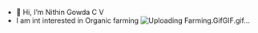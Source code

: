 - 👋 Hi, I’m Nithin Gowda C V
- I am int interested in Organic farming ![Uploading Farming.GifGIF.gif…]()



<!---
nithingowdacv8/nithingowdacv8 is a ✨ special ✨ repository because its `README.md` (this file) appears on your GitHub profile.
You can click the Preview link to take a look at your changes.
--->

